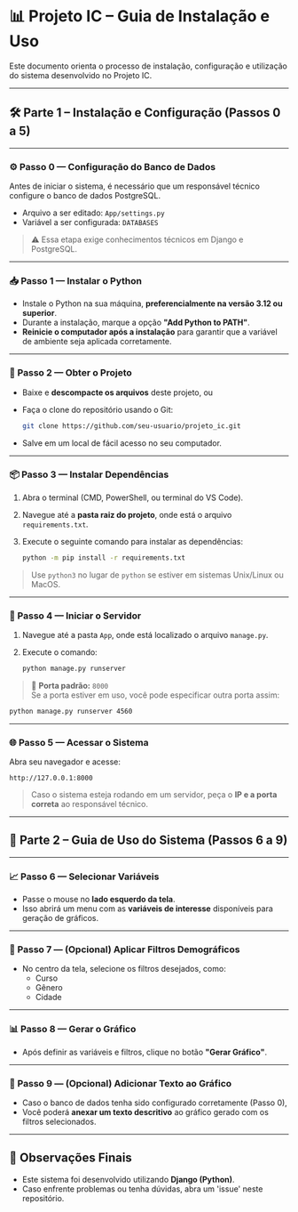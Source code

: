 # 📊 Projeto IC – Guia de Instalação e Uso

Este documento orienta o processo de instalação, configuração e utilização do sistema desenvolvido no Projeto IC.

---

## 🛠️ Parte 1 – Instalação e Configuração (Passos 0 a 5)

---

### ⚙️ Passo 0 — Configuração do Banco de Dados

Antes de iniciar o sistema, é necessário que um responsável técnico configure o banco de dados PostgreSQL.

- Arquivo a ser editado: `App/settings.py`
- Variável a ser configurada: `DATABASES`

> ⚠️ Essa etapa exige conhecimentos técnicos em Django e PostgreSQL.

---

### 📥 Passo 1 — Instalar o Python

- Instale o Python na sua máquina, **preferencialmente na versão 3.12 ou superior**.
- Durante a instalação, marque a opção **"Add Python to PATH"**.
- **Reinicie o computador após a instalação** para garantir que a variável de ambiente seja aplicada corretamente.

---

### 📁 Passo 2 — Obter o Projeto

- Baixe e **descompacte os arquivos** deste projeto, ou
- Faça o clone do repositório usando o Git:

  ```bash
  git clone https://github.com/seu-usuario/projeto_ic.git
  ```

- Salve em um local de fácil acesso no seu computador.

---

### 📦 Passo 3 — Instalar Dependências

1. Abra o terminal (CMD, PowerShell, ou terminal do VS Code).
2. Navegue até a **pasta raiz do projeto**, onde está o arquivo `requirements.txt`.
3. Execute o seguinte comando para instalar as dependências:

   ```bash
   python -m pip install -r requirements.txt
   ```

> Use `python3` no lugar de `python` se estiver em sistemas Unix/Linux ou MacOS.

---

### 🚀 Passo 4 — Iniciar o Servidor

1. Navegue até a pasta `App`, onde está localizado o arquivo `manage.py`.
2. Execute o comando:

   ```bash
   python manage.py runserver
   ```

> 🔁 **Porta padrão:** `8000`  
> Se a porta estiver em uso, você pode especificar outra porta assim:

```bash
python manage.py runserver 4560
```

---

### 🌐 Passo 5 — Acessar o Sistema

Abra seu navegador e acesse:

```
http://127.0.0.1:8000
```

> Caso o sistema esteja rodando em um servidor, peça o **IP e a porta correta** ao responsável técnico.

---

## 👤 Parte 2 – Guia de Uso do Sistema (Passos 6 a 9)

---

### 📈 Passo 6 — Selecionar Variáveis

- Passe o mouse no **lado esquerdo da tela**.
- Isso abrirá um menu com as **variáveis de interesse** disponíveis para geração de gráficos.

---

### 🎯 Passo 7 — (Opcional) Aplicar Filtros Demográficos

- No centro da tela, selecione os filtros desejados, como:
  - Curso
  - Gênero
  - Cidade

---

### 📊 Passo 8 — Gerar o Gráfico

- Após definir as variáveis e filtros, clique no botão **"Gerar Gráfico"**.

---

### 📝 Passo 9 — (Opcional) Adicionar Texto ao Gráfico

- Caso o banco de dados tenha sido configurado corretamente (Passo 0),
- Você poderá **anexar um texto descritivo** ao gráfico gerado com os filtros selecionados.

---

## 📌 Observações Finais

- Este sistema foi desenvolvido utilizando **Django (Python)**.
- Caso enfrente problemas ou tenha dúvidas, abra um 'issue' neste repositório.
